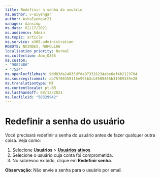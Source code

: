 ```yaml
---
title: Redefinir a senha do usuário
ms.author: v-aiyengar
author: AshaIyengar21
manager: dansimp
ms.date: 02/17/2021
ms.audience: Admin
ms.topic: article
ms.service: o365-administration
ROBOTS: NOINDEX, NOFOLLOW
localization_priority: Normal
ms.collection: Adm_O365
ms.custom:
- "9002486"
- "7524"
ms.openlocfilehash: 9dd83da24835dfda073326234abe6ef4b2123764
ms.sourcegitcommit: ab75f66355116e995b3cb5505465b31989339e28
ms.translationtype: MT
ms.contentlocale: pt-BR
ms.lasthandoff: 08/13/2021
ms.locfileid: "58329942"
---
```

# <a name="reset-the-users-password"></a>Redefinir a senha do usuário

Você precisará redefinir a senha do usuário antes de fazer qualquer outra coisa. Veja como:

1. Selecione **Usuários**  >  **[Usuários ativos](https://go.microsoft.com/fwlink/p/?linkid=834822)**.
1. Selecione o usuário cuja conta foi comprometida.
1. No sobrevoo exibido, clique em **Redefinir senha**.

**Observação**: Não envie a senha para o usuário por email.
